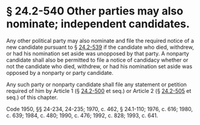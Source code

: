 # § 24.2-540 Other parties may also nominate; independent candidates.

<p>Any other political party may also nominate and file the required notice of a new candidate pursuant to § <a href='http://law.lis.virginia.gov/vacode/24.2-539/'>24.2-539</a> if the candidate who died, withdrew, or had his nomination set aside was unopposed by that party. A nonparty candidate shall also be permitted to file a notice of candidacy whether or not the candidate who died, withdrew, or had his nomination set aside was opposed by a nonparty or party candidate.</p><p>Any such party or nonparty candidate shall file any statement or petition required of him by Article 1 (§ <a href='http://law.lis.virginia.gov/vacode/24.2-500/'>24.2-500</a> et seq.) or Article 2 (§ <a href='http://law.lis.virginia.gov/vacode/24.2-505/'>24.2-505</a> et seq.) of this chapter.</p><p>Code 1950, §§ 24-234, 24-235; 1970, c. 462, § 24.1-110; 1976, c. 616; 1980, c. 639; 1984, c. 480; 1990, c. 476; 1992, c. 828; 1993, c. 641.</p>